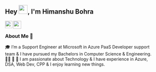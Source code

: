 ## Hey <img src="https://github.com/TheDudeThatCode/TheDudeThatCode/blob/master/Assets/Hi.gif" width="29px">, I'm Himanshu Bohra

<a href="https://www.linkedin.com/in/hbofficial13/">
  <img align="left" width="24px" src="https://cdn.jsdelivr.net/npm/simple-icons@v3/icons/linkedin.svg"  />
</a>
<a href="mailto:hbofficial13@outlook.com">
  <img align="left" width="26px" src="https://cdn.jsdelivr.net/npm/simple-icons@v3/icons/gmail.svg" />
</a>

<br />

### About Me 🚀
🎓 I’m a Support Engineer at Microsoft in Azure PaaS Developer support team  & I have pursued my Bachelors in Computer Science & Engineering. </br>
👨‍💻 :pencil: :telescope:  I am passionate about Technology & I have experience in Azure, DSA, Web Dev, CPP & I enjoy learning new things. </br>


